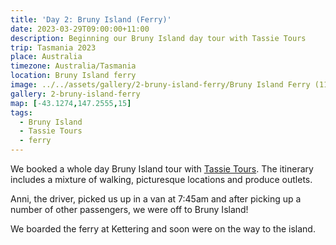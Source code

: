 ```yaml
---
title: 'Day 2: Bruny Island (Ferry)'
date: 2023-03-29T09:00:00+11:00
description: Beginning our Bruny Island day tour with Tassie Tours
trip: Tasmania 2023
place: Australia
timezone: Australia/Tasmania
location: Bruny Island ferry
image: ../../assets/gallery/2-bruny-island-ferry/Bruny Island Ferry (11).jpeg
gallery: 2-bruny-island-ferry
map: [-43.1274,147.2555,15]
tags:
  - Bruny Island
  - Tassie Tours
  - ferry
---
```

We booked a whole day Bruny Island tour with [Tassie Tours](https://tassietours.com/bruny-island-tours.php). The itinerary includes a mixture of walking, picturesque locations and produce outlets.

Anni, the driver, picked us up in a van at 7:45am and after picking up a number of other passengers, we were off to Bruny Island!

We boarded the ferry at Kettering and soon were on the way to the island.
